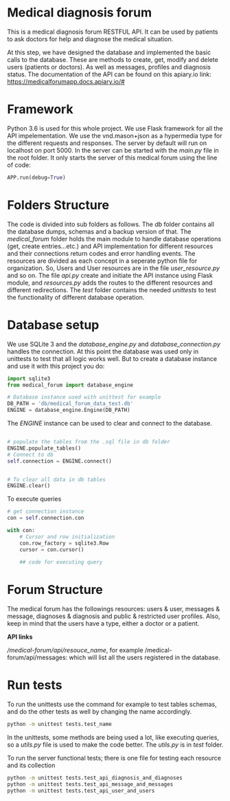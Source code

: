 # Medical diagnosis forum
This is a medical diagnosis forum RESTFUL API. It can be used by patients to ask doctors for help and diagnose the medical situation.

At this step, we have designed the database and implemented the basic calls to the database.
These are methods to create, get, modify and delete users (patients or doctors). As well as messages, profiles and diagnosis status.
 The documentation of the API can be found on this apiary.io link: https://medicalforumapp.docs.apiary.io/#

# Framework
Python 3.6 is used for this whole project. We use Flask framework for all the API impelementation. We use the vnd.mason+json as a hypermedia type for the different requests and responses. The server by default will run on localhost on port 5000. In the server can be started with the *main.py* file in the root folder. It only starts the server of this medical forum using the line of code:

```python
APP.run(debug=True)
```

# Folders Structure

The code is divided into sub folders as follows. The *db* folder contains all the database dumps, schemas and a backup version of that.
The *medical_forum* folder holds the main module to handle database operations (get, create entries...etc.) and API implementation for different resources and their connections return codes and error handling events. The resources are divided as each concept in a seperate python file for organization. So, Users and User resources are in the file *user_resource.py* and so on. The file *api.py* create and initiate the API instance using Flask module, and *resources.py* adds the routes to the different resources and different redirections.
The *test* folder contains the needed *unittests* to test the functionality of different database operation.

# Database setup
We use SQLite 3 and the *database_engine.py* and *database_connection.py* handles the connection.
At this point the database was used only in unittests to test that all logic works well. But to create a database instance and use it with this project you do:
```python
import sqlite3
from medical_forum import database_engine

# Database instance used with unittest for example
DB_PATH = 'db/medical_forum_data_test.db'
ENGINE = database_engine.Engine(DB_PATH)

```

The *ENGINE* instance can be used to clear and connect to the database.

```python

# populate the tables from the .sql file in db folder
ENGINE.populate_tables()
# Connect to db
self.connection = ENGINE.connect()


# To clear all data in db tables
ENGINE.clear()

```

To execute queries
```python
# get connection instance
con = self.connection.con

with con:
    # Cursor and row initialization
    con.row_factory = sqlite3.Row
    cursor = con.cursor()
    
    ## code for executing query
```

# Forum Structure

The medical forum has the followings resources: users & user, messages & message, diagnoses & diagnosis and public & restricted user profiles. Also, keep in mind that the users have a type, either a doctor or a patient.

**API links**

*/medical-forum/api/resouce_name*, for example /medical-forum/api/messages: which will list all the users registered in the database.

# Run tests
To run the unittests use the command for example to test tables schemas, and do the other tests as well by changing the name accordingly.
```bash
python -m unittest tests.test_name
```

In the unittests, some methods are being used a lot, like executing queries, so a *utils.py* file is used to make the code better.
The *utils.py* is in *test* folder.

To run the server functional tests; there is one file for testing each resource and its collection
```bash
python -m unittest tests.test_api_diagnosis_and_diagnoses
python -m unittest tests.test_api_message_and_messages
python -m unittest tests.test_api_user_and_users

```
